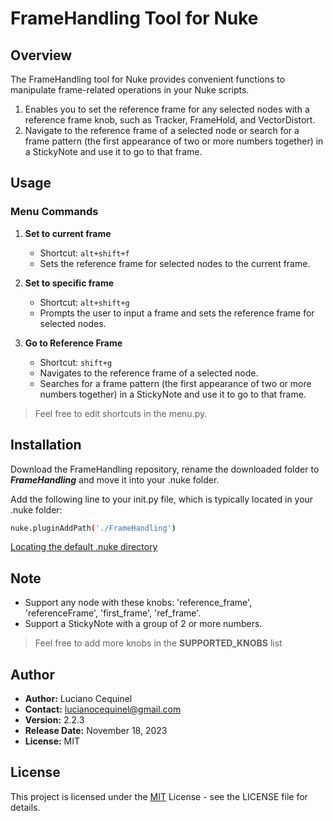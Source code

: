 # FrameHandling Tool for Nuke

## Overview

The FrameHandling tool for Nuke provides convenient functions to manipulate frame-related operations in your Nuke scripts.

1. Enables you to set the reference frame for any selected nodes with a reference frame knob, such as Tracker, FrameHold, and VectorDistort.
2. Navigate to the reference frame of a selected node or search for a frame pattern
(the first appearance of two or more numbers together) in a StickyNote and use it to go to that frame.

## Usage

### Menu Commands

1. **Set to current frame**
   - Shortcut: `alt+shift+f`
   - Sets the reference frame for selected nodes to the current frame.

2. **Set to specific frame**
   - Shortcut: `alt+shift+g`
   - Prompts the user to input a frame and sets the reference frame for selected nodes.

3. **Go to Reference Frame**
   - Shortcut: `shift+g`
   - Navigates to the reference frame of a selected node.
   - Searches for a frame pattern (the first appearance of two or more numbers together) in a StickyNote and use it to go to that frame.
> Feel free to edit shortcuts in the menu.py.

## Installation
Download the FrameHandling repository, rename the downloaded folder to ***FrameHandling*** and move it into your .nuke folder.

Add the following line to your init.py file, which is typically located in your .nuke folder:
```bash
nuke.pluginAddPath('./FrameHandling')
```

[Locating the default .nuke directory](https://support.foundry.com/hc/en-us/articles/207271649-Q100048-Nuke-Directory-Locations)

## Note
   - Support any node with these knobs: 'reference_frame', 'referenceFrame', 'first_frame', 'ref_frame'.
   - Support a StickyNote with a group of 2 or more numbers.
   
> Feel free to add more knobs in the **SUPPORTED_KNOBS** list

## Author
- **Author:** Luciano Cequinel
- **Contact:** lucianocequinel@gmail.com
- **Version:** 2.2.3
- **Release Date:** November 18, 2023
- **License:** MIT

## License
This project is licensed under the [MIT](https://choosealicense.com/licenses/mit/) License - see the LICENSE file for details.
